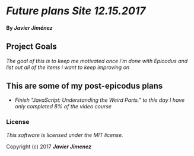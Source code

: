 # _Future plans Site 12.15.2017_

#### By _**Javier Jiménez**_

## Project Goals
_The goal of this is to keep me motivated once i'm done with Epicodus and list out all of the items i want to keep improving on_

## This are some of my post-epicodus plans
* _Finish "JavaScript: Understanding the Weird Parts." to this day I have only completed 8% of the video course_


### License
*This software is licensed under the MIT license.*

Copyright (c) 2017 **_Javier Jimenez_**
